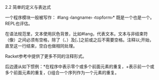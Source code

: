 2.2 简单的定义与表达式

一个程序模块一般被写作：
#lang ‹langname› ‹topform›*
<topform>既是一个<definition>也是一个<expr>。REPL也评估<topform>。

在语法规范里，文本使用灰色背景，比如#lang，代表文本。文本与非结束符（像<ID>）之间必须有空格，除了（、）及[、]之前或之后不需要空格。注释以;开始，直至这一行结束，空白也做相同处理。

Racket参考中提供了更多不同的注释形式。

后边遵从如下惯例：*在程序中表示零个或多个前面元素的重复，+表示前一个或多个前面元素的重复，{}组合一个序列作为一个元素的重复。

